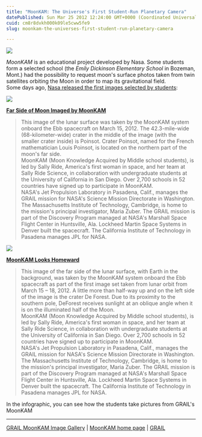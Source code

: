 ```yaml
---
title: "MoonKAM: The Universe's First Student-Run Planetary Camera"
datePublished: Sun Mar 25 2012 12:24:00 GMT+0000 (Coordinated Universal Time)
cuid: cm8r8dvkh000k09le5cww5fe9
slug: moonkam-the-universes-first-student-run-planetary-camera

---
```



![](https://cdn.hashnode.com/res/hashnode/image/upload/v1743072535076/b98cd784-cd94-46d2-817c-f9c0587409ad.jpeg)

_MoonKAM_ is an educational project developed by Nasa. Some students form a selected school (the _Emily Dickinson Elementary School_ in Bozeman, Mont.) had the possibility to request moon's surface photos taken from twin satellites orbiting the Moon in order to map its gravitational field.  
Some days ago, [Nasa released the first images selected by students](http://www.nasa.gov/mission_pages/grail/news/grail20120322.html):

![](https://cdn.hashnode.com/res/hashnode/image/upload/v1743072536510/496e8752-f56f-4874-9e89-0cc85eca02c6.jpeg)

[**Far Side of Moon Imaged by MoonKAM**](http://www.nasa.gov/mission_pages/grail/multimedia/pia15515.html)

> This image of the lunar surface was taken by the MoonKAM system onboard the Ebb spacecraft on March 15, 2012. The 42.3-mile-wide (68-kilometer-wide) crater in the middle of the image (with the smaller crater inside) is Poinsot. Crater Poinsot, named for the French mathematician Louis Poinsot, is located on the northern part of the moon's far side.  
> MoonKAM (Moon Knowledge Acquired by Middle school students), is led by Sally Ride, America's first woman in space, and her team at Sally Ride Science, in collaboration with undergraduate students at the University of California in San Diego. Over 2,700 schools in 52 countries have signed up to participate in MoonKAM.  
> NASA's Jet Propulsion Laboratory in Pasadena, Calif., manages the GRAIL mission for NASA's Science Mission Directorate in Washington. The Massachusetts Institute of Technology, Cambridge, is home to the mission's principal investigator, Maria Zuber. The GRAIL mission is part of the Discovery Program managed at NASA's Marshall Space Flight Center in Huntsville, Ala. Lockheed Martin Space Systems in Denver built the spacecraft. The California Institute of Technology in Pasadena manages JPL for NASA.

![](https://cdn.hashnode.com/res/hashnode/image/upload/v1743072538424/bc267daa-d914-408a-bca2-9953c9ee739d.jpeg)

[**MoonKAM Looks Homeward**](http://www.nasa.gov/mission_pages/grail/multimedia/pia15514.html)

> This image of the far side of the lunar surface, with Earth in the background, was taken by the MoonKAM system onboard the Ebb spacecraft as part of the first image set taken from lunar orbit from March 15 – 18, 2012. A little more than half-way up and on the left side of the image is the crater De Forest. Due to its proximity to the southern pole, DeForest receives sunlight at an oblique angle when it is on the illuminated half of the Moon.  
> MoonKAM (Moon Knowledge Acquired by Middle school students), is led by Sally Ride, America's first woman in space, and her team at Sally Ride Science, in collaboration with undergraduate students at the University of California in San Diego. Over 2,700 schools in 52 countries have signed up to participate in MoonKAM.  
> NASA's Jet Propulsion Laboratory in Pasadena, Calif., manages the GRAIL mission for NASA's Science Mission Directorate in Washington. The Massachusetts Institute of Technology, Cambridge, is home to the mission's principal investigator, Maria Zuber. The GRAIL mission is part of the Discovery Program managed at NASA's Marshall Space Flight Center in Huntsville, Ala. Lockheed Martin Space Systems in Denver built the spacecraft. The California Institute of Technology in Pasadena manages JPL for NASA.

In the infographic, you can see how the students take pictures from GRAIL's MoonKAM

* * *

[GRAIL MoonKAM Image Gallery](http://images.moonkam.ucsd.edu/) | [MoonKAM home page](https://moonkam.ucsd.edu/) | [GRAIL](http://www.nasa.gov/grail)
